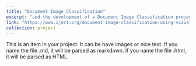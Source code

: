 ```yaml
---
title: "Document Image Classification"
excerpt: "Led the development of a Document Image Classification project by integrating visual and textual features using machine learning models like VGG-16 and YOLO, and text analysis techniques such as TF-IDF and TextRank. Utilized OCR technologies along with Python libraries including Numpy, Pandas, Scikit-learn, Keras, Tensorflow, and PIL, significantly enhancing classification accuracy and efficiency."
link: "https://www.ijert.org/document-image-classification-using-visual-and-textual-features"
collection: project
---
```

<!-- <head>
    <title><a>Farmer Vendor Bidding Application></a></title>
</head>
<body>
    An android application and bidding platform that allows for efficient farmer-vendor interaction. Wrote efficient
database queries - (SQLite). Developed the entire backend logic. Integrated Google maps API to calculate the delivery
cost based on farmers location.<br/>
</body> -->

This is an item in your project. It can be have images or nice text. If you name the file .md, it will be parsed as markdown. If you name the file .html, it will be parsed as HTML. 
